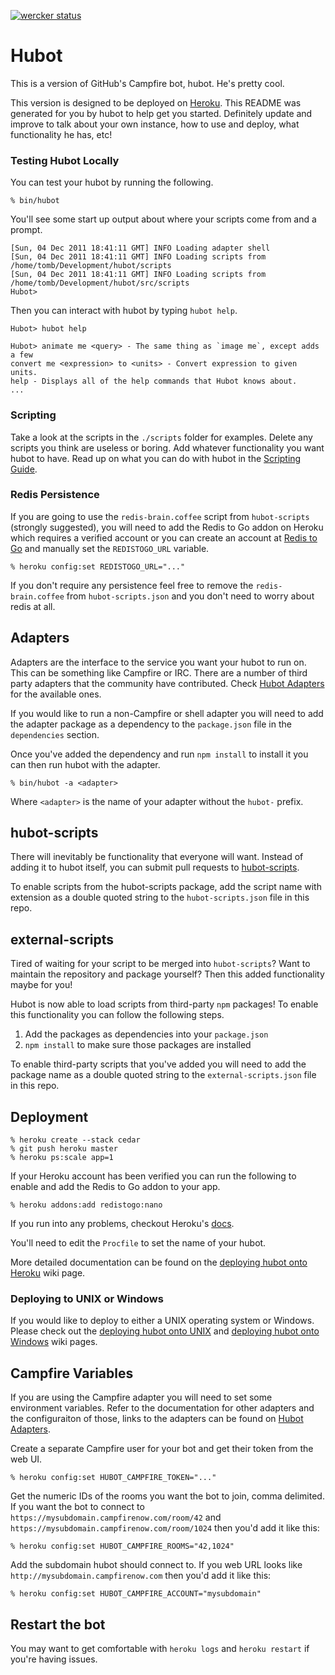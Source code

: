 [![wercker status](https://app.wercker.com/status/12c836528bbd42f7cc510e32f25f4451/m "wercker status")](https://app.wercker.com/project/bykey/12c836528bbd42f7cc510e32f25f4451)

# Hubot

This is a version of GitHub's Campfire bot, hubot. He's pretty cool.

This version is designed to be deployed on [Heroku][heroku]. This README was generated for you by hubot to help get you started. Definitely update and improve to talk about your own instance, how to use and deploy, what functionality he has, etc!

[heroku]: http://www.heroku.com

### Testing Hubot Locally

You can test your hubot by running the following.

    % bin/hubot

You'll see some start up output about where your scripts come from and a
prompt.

    [Sun, 04 Dec 2011 18:41:11 GMT] INFO Loading adapter shell
    [Sun, 04 Dec 2011 18:41:11 GMT] INFO Loading scripts from /home/tomb/Development/hubot/scripts
    [Sun, 04 Dec 2011 18:41:11 GMT] INFO Loading scripts from /home/tomb/Development/hubot/src/scripts
    Hubot>

Then you can interact with hubot by typing `hubot help`.

    Hubot> hubot help

    Hubot> animate me <query> - The same thing as `image me`, except adds a few
    convert me <expression> to <units> - Convert expression to given units.
    help - Displays all of the help commands that Hubot knows about.
    ...


### Scripting

Take a look at the scripts in the `./scripts` folder for examples.
Delete any scripts you think are useless or boring.  Add whatever functionality you
want hubot to have. Read up on what you can do with hubot in the [Scripting Guide](https://github.com/github/hubot/blob/master/docs/scripting.md).

### Redis Persistence

If you are going to use the `redis-brain.coffee` script from `hubot-scripts`
(strongly suggested), you will need to add the Redis to Go addon on Heroku which requires a verified
account or you can create an account at [Redis to Go][redistogo] and manually
set the `REDISTOGO_URL` variable.

    % heroku config:set REDISTOGO_URL="..."

If you don't require any persistence feel free to remove the
`redis-brain.coffee` from `hubot-scripts.json` and you don't need to worry
about redis at all.

[redistogo]: https://redistogo.com/

## Adapters

Adapters are the interface to the service you want your hubot to run on. This
can be something like Campfire or IRC. There are a number of third party
adapters that the community have contributed. Check
[Hubot Adapters][hubot-adapters] for the available ones.

If you would like to run a non-Campfire or shell adapter you will need to add
the adapter package as a dependency to the `package.json` file in the
`dependencies` section.

Once you've added the dependency and run `npm install` to install it you can
then run hubot with the adapter.

    % bin/hubot -a <adapter>

Where `<adapter>` is the name of your adapter without the `hubot-` prefix.

[hubot-adapters]: https://github.com/github/hubot/blob/master/docs/adapters.md

## hubot-scripts

There will inevitably be functionality that everyone will want. Instead
of adding it to hubot itself, you can submit pull requests to
[hubot-scripts][hubot-scripts].

To enable scripts from the hubot-scripts package, add the script name with
extension as a double quoted string to the `hubot-scripts.json` file in this
repo.

[hubot-scripts]: https://github.com/github/hubot-scripts

## external-scripts

Tired of waiting for your script to be merged into `hubot-scripts`? Want to
maintain the repository and package yourself? Then this added functionality
maybe for you!

Hubot is now able to load scripts from third-party `npm` packages! To enable
this functionality you can follow the following steps.

1. Add the packages as dependencies into your `package.json`
2. `npm install` to make sure those packages are installed

To enable third-party scripts that you've added you will need to add the package
name as a double quoted string to the `external-scripts.json` file in this repo.

## Deployment

    % heroku create --stack cedar
    % git push heroku master
    % heroku ps:scale app=1

If your Heroku account has been verified you can run the following to enable
and add the Redis to Go addon to your app.

    % heroku addons:add redistogo:nano

If you run into any problems, checkout Heroku's [docs][heroku-node-docs].

You'll need to edit the `Procfile` to set the name of your hubot.

More detailed documentation can be found on the
[deploying hubot onto Heroku][deploy-heroku] wiki page.

### Deploying to UNIX or Windows

If you would like to deploy to either a UNIX operating system or Windows.
Please check out the [deploying hubot onto UNIX][deploy-unix] and
[deploying hubot onto Windows][deploy-windows] wiki pages.

[heroku-node-docs]: http://devcenter.heroku.com/articles/node-js
[deploy-heroku]: https://github.com/github/hubot/blob/master/docs/deploying/heroku.md
[deploy-unix]: https://github.com/github/hubot/blob/master/docs/deploying/unix.md
[deploy-windows]: https://github.com/github/hubot/blob/master/docs/deploying/unix.md

## Campfire Variables

If you are using the Campfire adapter you will need to set some environment
variables. Refer to the documentation for other adapters and the configuraiton
of those, links to the adapters can be found on [Hubot Adapters][hubot-adapters].

Create a separate Campfire user for your bot and get their token from the web
UI.

    % heroku config:set HUBOT_CAMPFIRE_TOKEN="..."

Get the numeric IDs of the rooms you want the bot to join, comma delimited. If
you want the bot to connect to `https://mysubdomain.campfirenow.com/room/42` 
and `https://mysubdomain.campfirenow.com/room/1024` then you'd add it like this:

    % heroku config:set HUBOT_CAMPFIRE_ROOMS="42,1024"

Add the subdomain hubot should connect to. If you web URL looks like
`http://mysubdomain.campfirenow.com` then you'd add it like this:

    % heroku config:set HUBOT_CAMPFIRE_ACCOUNT="mysubdomain"

[hubot-adapters]: https://github.com/github/hubot/blob/master/docs/adapters.md

## Restart the bot

You may want to get comfortable with `heroku logs` and `heroku restart`
if you're having issues.
